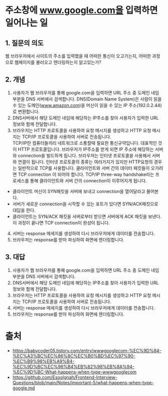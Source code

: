 # 주소창에 www.google.com을 입력하면 일어나는 일

## 1. 질문의 의도

웹 브라우저에서 사이트의 주소를 입력했을 때 어떠한 통신이 오고가는지, 어떠한 과정으로 웹페이지를 불러오고 렌더링하는지 알고있는가?

## 2. 개념

1. 사용자가 웹 브라우저를 통해 google.com을 입력하면 URL 주소 중 도메인 네임 부분을 DNS 서버에서 검색합니다.
   DNS(Domain Name System)은 사람이 읽을 수 있는 도메인(www.amazon.com)을 머신이 읽을 수 있는 IP 주소(192.0.2.44)로 변환합니다.
2. DNS서버에서 해당 도메인 네임에 해당하는 IP주소를 찾아 사용자가 입력한 URL 정보와 함께 전달합니다.
3. 브라우저는 HTTP 프로토콜을 사용하여 요청 메시지를 생성하고 HTTP 요청 메시지는 TCP/IP 프로토콜을 사용하여 서버로 전송됩니다.<br>
   TCP/IP란 컴퓨터들끼리 네트워크로 소통할때 필요한 통신규약입니다. 대표적인 것이 HTTP 프로토콜입니다. 브라우저가 IP주소를 받게 되면 IP 주소에 해당하는 서버와 connection을 빌드하게 됩니다. 브라우저는 인터넷 프로토콜을 사용해서 서버와 연결이 됩니다. 인터넷 프로토콜의 종류는 여러가지가 있지만 HTTP요청의 경우는 일반적으로 TCP를 사용합니다. 클라이언트와 서버 간의 데이터 패킷들이 오가려면 TCP connection 이 되어야 합니다. TCP/IP three-way handshake라는 프로세스를 통해 클라이언트와 서버 간의 connection이 이루어지게 됩니다.

- 클라이언트 머신이 SYN패킷을 서버에 보내고 connection을 열어달라고 물어본다.
- 서버가 새로운 connection을 시작할 수 있는 포트가 있다면 SYN/ACK패킷으로 대답을 한다.
- 클라이언트는 SYN/ACK 패킷을 서버로부터 받으면 서버에게 ACK 패킷을 보낸다.
  이 과정이 끝나면 TCP connection이 완성이 됩니다.

4. 서버는 response 메세지를 생성하여 다시 브라우저에게 데이터를 전송합니다.
5. 브라우저는 response를 받아 파싱하여 화면에 렌더링합니다.

## 3. 대답

1. 사용자가 웹 브라우저를 통해 google.com을 입력하면 URL 주소 중 도메인 네임 부분을 DNS 서버에서 검색합니다.
2. DNS서버에서 해당 도메인 네임에 해당하는 IP주소를 찾아 사용자가 입력한 URL 정보와 함께 전달합니다.
3. 브라우저는 HTTP 프로토콜을 사용하여 요청 메시지를 생성하고 HTTP 요청 메시지는 TCP/IP 프로토콜을 사용하여 서버로 전송됩니다.
4. 서버는 response 메세지를 생성하여 다시 브라우저에게 데이터를 전송합니다.
5. 브라우저는 response를 받아 파싱하여 화면에 렌더링합니다.

# 출처

- https://babycoder05.tistory.com/entry/wwwgooglecom-%EC%9D%84-%EC%A3%BC%EC%86%8C%EC%B0%BD%EC%97%90-%EC%B9%98%EB%A9%B4-%EC%9D%BC%EC%96%B4%EB%82%98%EB%8A%94-%EC%9D%BC-What-happens-when-type-wwwgooglecom
- https://github.com/Esoolgnah/Frontend-Interview-Questions/blob/main/Notes/important-5/what-happens-when-type-google.md
